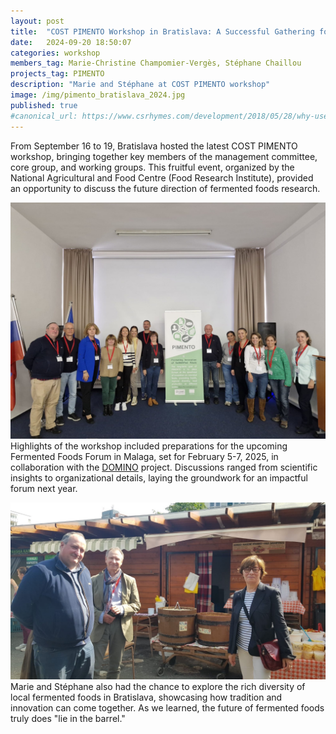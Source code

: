 ```yaml
---
layout: post
title:  "COST PIMENTO Workshop in Bratislava: A Successful Gathering for the Future of Fermented Foods"
date:   2024-09-20 18:50:07
categories: workshop
members_tag: Marie-Christine Champomier-Vergès, Stéphane Chaillou
projects_tag: PIMENTO
description: "Marie and Stéphane at COST PIMENTO workshop"
image: /img/pimento_bratislava_2024.jpg
published: true
#canonical_url: https://www.csrhymes.com/development/2018/05/28/why-use-a-static-site-generator.html
---
```


From September 16 to 19, Bratislava hosted the latest COST PIMENTO workshop, bringing together key members of the management committee, core group, and working groups. This fruitful event, organized by the National Agricultural and Food Centre (Food Research Institute), provided an opportunity to discuss the future direction of fermented foods research.

![](/img/pimento_bratislava_2024_2.jpg)
Highlights of the workshop included preparations for the upcoming Fermented Foods Forum in Malaga, set for February 5-7, 2025, in collaboration with the [DOMINO](/project/domino/) project. Discussions ranged from scientific insights to organizational details, laying the groundwork for an impactful forum next year.

![](/img/pimento_bratislava_2024_3.jpg)
Marie and Stéphane also had the chance to explore the rich diversity of local fermented foods in Bratislava, showcasing how tradition and innovation can come together. As we learned, the future of fermented foods truly does "lie in the barrel."
